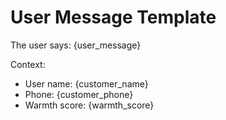 # User Message Template

The user says: {user_message}

Context:
- User name: {customer_name}
- Phone: {customer_phone}
- Warmth score: {warmth_score}
